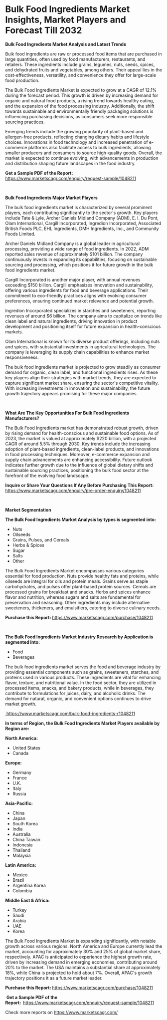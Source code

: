 <p><h1>Bulk Food Ingredients Market Insights, Market Players and Forecast Till 2032</h1></p><p><strong>Bulk Food Ingredients Market Analysis and Latest Trends</strong></p>
<p><p>Bulk food ingredients are raw or processed food items that are purchased in large quantities, often used by food manufacturers, restaurants, and retailers. These ingredients include grains, legumes, nuts, seeds, spices, and dehydrated fruits and vegetables, among others. Their appeal lies in the cost-effectiveness, versatility, and convenience they offer for large-scale food production.</p><p>The Bulk Food Ingredients Market is expected to grow at a CAGR of 12.1% during the forecast period. This growth is driven by increasing demand for organic and natural food products, a rising trend towards healthy eating, and the expansion of the food processing industry. Additionally, the shift towards sustainable and environmentally friendly packaging solutions is influencing purchasing decisions, as consumers seek more responsible sourcing practices.</p><p>Emerging trends include the growing popularity of plant-based and allergen-free products, reflecting changing dietary habits and lifestyle choices. Innovations in food technology and increased penetration of e-commerce platforms also facilitate access to bulk ingredients, allowing smaller producers and consumers to source high-quality goods. Overall, the market is expected to continue evolving, with advancements in production and distribution shaping future landscapes in the food industry.</p></p>
<p><strong>Get a Sample PDF of the Report:&nbsp;</strong> <a href="https://www.marketscagr.com/enquiry/request-sample/1048211?utm_campaign=3195&utm_medium=2&utm_source=Github&utm_content=ia&utm_term=07042025&utm_id=bulk-food-ingredients">https://www.marketscagr.com/enquiry/request-sample/1048211</a></p>
<p>&nbsp;</p>
<p><strong>Bulk Food Ingredients Major Market Players</strong></p>
<p><p>The bulk food ingredients market is characterized by several prominent players, each contributing significantly to the sector's growth. Key players include Tate & Lyle, Archer Daniels Midland Company (ADM), E. I. Du Pont, Olam International, Cargill Incorporated, Ingredion Incorporated, Associated British Foods PLC, EHL Ingredients, DMH Ingredients, Inc., and Community Foods Limited.</p><p>Archer Daniels Midland Company is a global leader in agricultural processing, providing a wide range of food ingredients. In 2022, ADM reported sales revenue of approximately $101 billion. The company continuously invests in expanding its capabilities, focusing on sustainable sourcing and processing, which positions it for future growth in the bulk food ingredients market.</p><p>Cargill Incorporated is another major player, with annual revenues exceeding $150 billion. Cargill emphasizes innovation and sustainability, offering various ingredients for food and beverage applications. Their commitment to eco-friendly practices aligns with evolving consumer preferences, ensuring continued market relevance and potential growth.</p><p>Ingredion Incorporated specializes in starches and sweeteners, reporting revenues of around $6 billion. The company aims to capitalize on trends like clean label and natural ingredients, driving innovation in product development and positioning itself for future expansion in health-conscious markets.</p><p>Olam International is known for its diverse product offerings, including nuts and spices, with substantial investments in agricultural technologies. The company is leveraging its supply chain capabilities to enhance market responsiveness.</p><p>The bulk food ingredients market is projected to grow steadily as consumer demand for organic, clean label, and functional ingredients rises. As these key players align their strategies with market trends, they are expected to capture significant market share, ensuring the sector's competitive vitality. With increasing investments in innovation and sustainability, the future growth trajectory appears promising for these major companies.</p></p>
<p>&nbsp;</p>
<p><strong>What Are The Key Opportunities For Bulk Food Ingredients Manufacturers?</strong></p>
<p><p>The Bulk Food Ingredients market has demonstrated robust growth, driven by rising demand for health-conscious and sustainable food options. As of 2023, the market is valued at approximately $220 billion, with a projected CAGR of around 5.5% through 2030. Key trends include the increasing adoption of plant-based ingredients, clean-label products, and innovations in food processing techniques. Moreover, e-commerce expansion and supply chain advancements are enhancing accessibility. Future outlook indicates further growth due to the influence of global dietary shifts and sustainable sourcing practices, positioning the bulk food sector at the forefront of the evolving food landscape.</p></p>
<p><strong>Inquire or Share Your Questions If Any Before Purchasing This Report:</strong> <a href="https://www.marketscagr.com/enquiry/pre-order-enquiry/1048211?utm_campaign=3195&utm_medium=2&utm_source=Github&utm_content=ia&utm_term=07042025&utm_id=bulk-food-ingredients">https://www.marketscagr.com/enquiry/pre-order-enquiry/1048211</a></p>
<p>&nbsp;</p>
<p><strong>Market Segmentation</strong></p>
<p><strong>The Bulk Food Ingredients Market Analysis by types is segmented into:</strong></p>
<p><ul><li>Nuts</li><li>Oilseeds</li><li>Grains, Pulses, and Cereals</li><li>Herbs & Spices</li><li>Sugar</li><li>Salts</li><li>Other</li></ul></p>
<p><p>The Bulk Food Ingredients Market encompasses various categories essential for food production. Nuts provide healthy fats and proteins, while oilseeds are integral for oils and protein meals. Grains serve as staple carbohydrates, and pulses offer plant-based protein sources. Cereals are processed grains for breakfast and snacks. Herbs and spices enhance flavor and nutrition, whereas sugars and salts are fundamental for preservation and seasoning. Other ingredients may include alternative sweeteners, thickeners, and emulsifiers, catering to diverse culinary needs.</p></p>
<p><strong>Purchase this Report:&nbsp;</strong><a href="https://www.marketscagr.com/purchase/1048211?utm_campaign=3195&utm_medium=2&utm_source=Github&utm_content=ia&utm_term=07042025&utm_id=bulk-food-ingredients">https://www.marketscagr.com/purchase/1048211</a></p>
<p>&nbsp;</p>
<p><strong>The Bulk Food Ingredients Market Industry Research by Application is segmented into:</strong></p>
<p><ul><li>Food</li><li>Beverages</li></ul></p>
<p><p>The bulk food ingredients market serves the food and beverage industry by providing essential components such as grains, sweeteners, starches, and proteins used in various products. These ingredients are vital for enhancing flavor, texture, and nutritional value. In the food sector, they are utilized in processed items, snacks, and bakery products, while in beverages, they contribute to formulations for juices, dairy, and alcoholic drinks. The demand for natural, organic, and convenient options continues to drive market growth.</p></p>
<p><a href="https://www.marketscagr.com/bulk-food-ingredients-r1048211?utm_campaign=3195&utm_medium=2&utm_source=Github&utm_content=ia&utm_term=07042025&utm_id=bulk-food-ingredients">&nbsp;https://www.marketscagr.com/bulk-food-ingredients-r1048211</a></p>
<p><strong>In terms of Region, the Bulk Food Ingredients Market Players available by Region are:</strong></p>
<p>
    <p> <strong> North America: </strong>
        <ul>
            <li>United States</li>
            <li>Canada</li>
        </ul>
        </p> 
    <p> <strong> Europe: </strong>
        <ul>
            <li>Germany</li>
            <li>France</li>
            <li>U.K.</li>
            <li>Italy</li>
            <li>Russia</li>
        </ul>
        </p> 
    <p> <strong> Asia-Pacific: </strong>
        <ul>
            <li>China</li>
            <li>Japan</li>
            <li>South Korea</li>
            <li>India</li>
            <li>Australia</li>
            <li>China Taiwan</li>
            <li>Indonesia</li>
            <li>Thailand</li>
            <li>Malaysia</li>
        </ul>
        </p> 
    <p> <strong> Latin America: </strong>
        <ul>
            <li>Mexico</li>
            <li>Brazil</li>
            <li>Argentina Korea</li>
            <li>Colombia</li>
        </ul>
        </p> 
    <p> <strong> Middle East & Africa: </strong>
        <ul>
            <li>Turkey</li>
            <li>Saudi</li>
            <li>Arabia</li>
            <li>UAE</li>
            <li>Korea</li>
        </ul>
    </p>
    </p>
<p><p>The Bulk Food Ingredients Market is expanding significantly, with notable growth across various regions. North America and Europe currently lead the market, accounting for approximately 30% and 25% of global market share, respectively. APAC is anticipated to experience the highest growth rate, driven by increasing demand in emerging economies, contributing around 20% to the market. The USA maintains a substantial share at approximately 18%, while China is projected to hold about 7%. Overall, APAC's growth trajectory positions it as a future market leader.</p></p>
<p><strong>Purchase this Report: </strong><a href="https://www.marketscagr.com/purchase/1048211?utm_campaign=3195&utm_medium=2&utm_source=Github&utm_content=ia&utm_term=07042025&utm_id=bulk-food-ingredients">https://www.marketscagr.com/purchase/1048211</a></p>
<p>&nbsp;<strong>Get a Sample PDF of the Report:&nbsp;&nbsp;</strong><a href="https://www.marketscagr.com/enquiry/request-sample/1048211?utm_campaign=3195&utm_medium=2&utm_source=Github&utm_content=ia&utm_term=07042025&utm_id=bulk-food-ingredients">https://www.marketscagr.com/enquiry/request-sample/1048211</a></p>
<p><strong></strong></p>
<p>Check more reports on <a href="https://www.marketscagr.com/?utm_campaign=3195&utm_medium=2&utm_source=Github&utm_content=ia&utm_term=07042025&utm_id=bulk-food-ingredients">https://www.marketscagr.com/</a></p>